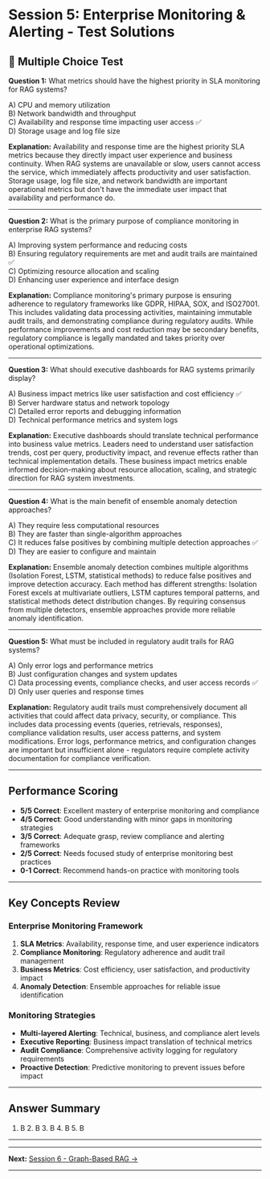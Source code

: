 # Session 5: Enterprise Monitoring & Alerting - Test Solutions

## 📝 Multiple Choice Test

**Question 1:** What metrics should have the highest priority in SLA monitoring for RAG systems?  

A) CPU and memory utilization  
B) Network bandwidth and throughput  
C) Availability and response time impacting user access ✅  
D) Storage usage and log file size  

**Explanation:** Availability and response time are the highest priority SLA metrics because they directly impact user experience and business continuity. When RAG systems are unavailable or slow, users cannot access the service, which immediately affects productivity and user satisfaction. Storage usage, log file size, and network bandwidth are important operational metrics but don't have the immediate user impact that availability and performance do.

---

**Question 2:** What is the primary purpose of compliance monitoring in enterprise RAG systems?  

A) Improving system performance and reducing costs  
B) Ensuring regulatory requirements are met and audit trails are maintained ✅  
C) Optimizing resource allocation and scaling  
D) Enhancing user experience and interface design  

**Explanation:** Compliance monitoring's primary purpose is ensuring adherence to regulatory frameworks like GDPR, HIPAA, SOX, and ISO27001. This includes validating data processing activities, maintaining immutable audit trails, and demonstrating compliance during regulatory audits. While performance improvements and cost reduction may be secondary benefits, regulatory compliance is legally mandated and takes priority over operational optimizations.

---

**Question 3:** What should executive dashboards for RAG systems primarily display?  

A) Business impact metrics like user satisfaction and cost efficiency ✅  
B) Server hardware status and network topology  
C) Detailed error reports and debugging information  
D) Technical performance metrics and system logs  

**Explanation:** Executive dashboards should translate technical performance into business value metrics. Leaders need to understand user satisfaction trends, cost per query, productivity impact, and revenue effects rather than technical implementation details. These business impact metrics enable informed decision-making about resource allocation, scaling, and strategic direction for RAG system investments.

---

**Question 4:** What is the main benefit of ensemble anomaly detection approaches?  

A) They require less computational resources  
B) They are faster than single-algorithm approaches  
C) It reduces false positives by combining multiple detection approaches ✅  
D) They are easier to configure and maintain  

**Explanation:** Ensemble anomaly detection combines multiple algorithms (Isolation Forest, LSTM, statistical methods) to reduce false positives and improve detection accuracy. Each method has different strengths: Isolation Forest excels at multivariate outliers, LSTM captures temporal patterns, and statistical methods detect distribution changes. By requiring consensus from multiple detectors, ensemble approaches provide more reliable anomaly identification.

---

**Question 5:** What must be included in regulatory audit trails for RAG systems?  

A) Only error logs and performance metrics  
B) Just configuration changes and system updates  
C) Data processing events, compliance checks, and user access records ✅  
D) Only user queries and response times  

**Explanation:** Regulatory audit trails must comprehensively document all activities that could affect data privacy, security, or compliance. This includes data processing events (queries, retrievals, responses), compliance validation results, user access patterns, and system modifications. Error logs, performance metrics, and configuration changes are important but insufficient alone - regulators require complete activity documentation for compliance verification.

---

## Performance Scoring

- **5/5 Correct**: Excellent mastery of enterprise monitoring and compliance  
- **4/5 Correct**: Good understanding with minor gaps in monitoring strategies  
- **3/5 Correct**: Adequate grasp, review compliance and alerting frameworks  
- **2/5 Correct**: Needs focused study of enterprise monitoring best practices  
- **0-1 Correct**: Recommend hands-on practice with monitoring tools  

---

## Key Concepts Review

### Enterprise Monitoring Framework  
1. **SLA Metrics**: Availability, response time, and user experience indicators  
2. **Compliance Monitoring**: Regulatory adherence and audit trail management  
3. **Business Metrics**: Cost efficiency, user satisfaction, and productivity impact  
4. **Anomaly Detection**: Ensemble approaches for reliable issue identification  

### Monitoring Strategies  
- **Multi-layered Alerting**: Technical, business, and compliance alert levels  
- **Executive Reporting**: Business impact translation of technical metrics  
- **Audit Compliance**: Comprehensive activity logging for regulatory requirements  
- **Proactive Detection**: Predictive monitoring to prevent issues before impact  

---

## Answer Summary  
1. B  2. B  3. B  4. B  5. B  

---

---

**Next:** [Session 6 - Graph-Based RAG →](Session6_Graph_Based_RAG.md)

---
